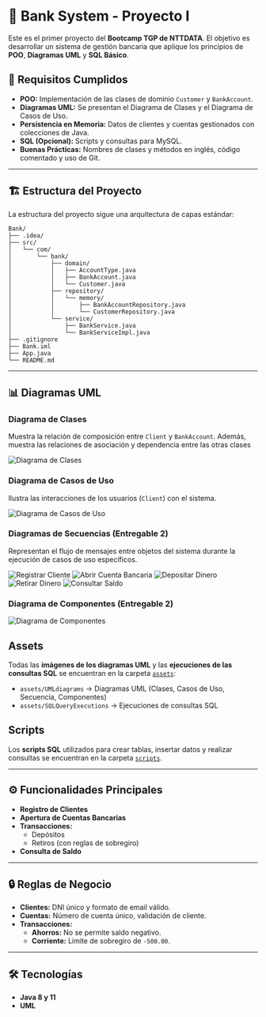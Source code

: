 # 🏦 Bank System - Proyecto I

Este es el primer proyecto del **Bootcamp TGP de NTTDATA**. El objetivo es desarrollar un sistema de gestión bancaria que aplique los principios de **POO**, **Diagramas UML** y **SQL Básico**.

## 🚀 Requisitos Cumplidos

  * **POO:** Implementación de las clases de dominio `Customer` y `BankAccount`.
  * **Diagramas UML:** Se presentan el Diagrama de Clases y el Diagrama de Casos de Uso.
  * **Persistencia en Memoria:** Datos de clientes y cuentas gestionados con colecciones de Java.
  * **SQL (Opcional):** Scripts y consultas para MySQL.
  * **Buenas Prácticas:** Nombres de clases y métodos en inglés, código comentado y uso de Git.

-----

## 🏗️ Estructura del Proyecto

La estructura del proyecto sigue una arquitectura de capas estándar:

```
Bank/
├── .idea/
├── src/
│   └── com/
│       └── bank/
│           ├── domain/
│           │   ├── AccountType.java
│           │   ├── BankAccount.java
│           │   └── Customer.java
│           ├── repository/
│           │   └── memory/
│           │       ├── BankAccountRepository.java
│           │       └── CustomerRepository.java
│           └── service/
│               ├── BankService.java
│               └── BankServiceImpl.java
├── .gitignore
├── Bank.iml
├── App.java
└── README.md
```

-----

## 📊 Diagramas UML

### Diagrama de Clases

Muestra la relación de composición entre `Client` y `BankAccount`. Además, muestra las relaciones de asociación y dependencia entre las otras clases

![Diagrama de Clases](https://github.com/LizetPV/BankAccount/blob/Anais/assets/UMLdiagrams/Diagrama%20de%20Clases/Diagrama%20de%20Clases.png)

### Diagrama de Casos de Uso

Ilustra las interacciones de los usuarios (`Client`) con el sistema.

![Diagrama de Casos de Uso](https://github.com/LizetPV/BankAccount/blob/Anais/assets/UMLdiagrams/Diagramas%20de%20Caso%20de%20Uso/Diagrama%20de%20Caso%20de%20Uso.png)

### Diagramas de Secuencias (Entregable 2)

Representan el flujo de mensajes entre objetos del sistema durante la ejecución de casos de uso específicos.

![Registrar Cliente](https://github.com/LizetPV/BankAccount/blob/Anais/assets/UMLdiagrams/Diagramas%20de%20Secuencias/Registrar%20Cliente.png)
![Abrir Cuenta Bancaria](https://github.com/LizetPV/BankAccount/blob/Anais/assets/UMLdiagrams/Diagramas%20de%20Secuencias/Abrir%20Cuenta%20Bancaria.png)
![Depositar Dinero](https://github.com/LizetPV/BankAccount/blob/Anais/assets/UMLdiagrams/Diagramas%20de%20Secuencias/Depositar%20Dinero.png)
![Retirar Dinero](https://github.com/LizetPV/BankAccount/blob/Anais/assets/UMLdiagrams/Diagramas%20de%20Secuencias/Retirar%20Dinero.png)
![Consultar Saldo](https://github.com/LizetPV/BankAccount/blob/Anais/assets/UMLdiagrams/Diagramas%20de%20Secuencias/Consultar%20Saldo.png)

### Diagrama de Componentes (Entregable 2)
![Diagrama de Componentes](https://github.com/LizetPV/BankAccount/blob/Anais/assets/UMLdiagrams/Diagrama%20de%20Componentes/Diagrama%20de%20Componentes.png)

## Assets

Todas las **imágenes de los diagramas UML** y las **ejecuciones de las consultas SQL** se encuentran en la carpeta [`assets`](./assets):  
- `assets/UMLdiagrams` → Diagramas UML (Clases, Casos de Uso, Secuencia, Componentes)
- `assets/SQLQueryExecutions` → Ejecuciones de consultas SQL 

## Scripts

Los **scripts SQL** utilizados para crear tablas, insertar datos y realizar consultas se encuentran en la carpeta [`scripts`](./scripts).  

-----

## ⚙️ Funcionalidades Principales

  * **Registro de Clientes**
  * **Apertura de Cuentas Bancarias**
  * **Transacciones:**
      * Depósitos
      * Retiros (con reglas de sobregiro)
  * **Consulta de Saldo**

-----

## 🔒 Reglas de Negocio

  * **Clientes:** DNI único y formato de email válido.
  * **Cuentas:** Número de cuenta único, validación de cliente.
  * **Transacciones:**
      * **Ahorros:** No se permite saldo negativo.
      * **Corriente:** Límite de sobregiro de `-500.00`.

-----

## 🛠️ Tecnologías

  * **Java 8 y 11**
  * **UML**
